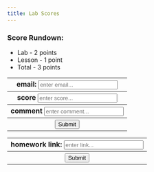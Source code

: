 ```yaml
---
title: Lab Scores
---
```


### Score Rundown:

- Lab - 2 points
- Lesson - 1 point
- Total - 3 points


<html>
  <div id="scores">
  </div>
  <div id="scoringInput">
  <table id="gradesInput">
  <tr>
  <th>
  <span>email:</span>
  <input
  autocomplete="off"
  type="email"
  id="email"
  name="email"
  placeholder="enter email..."
  />
  </th>
  </tr>
  <tr>
  <th>
  <span>score</span>
  <input
  autocomplete="off"
  type="text"
  id="score"
  name="score"
  placeholder="enter score..."
  />
  </th>
  </tr>
  <tr>
  <th>
  <span>comment</span>
  <input
  autocomplete="off"
  type="text"
  id="comment"
  name="comment"
  placeholder="enter comment..."
  />
  </th>
  </tr>
  <tr>
  <th>
  <button
  class="btn"
  type="submit"
  value="Submit"
  onclick="submitScore();"
  >
  Submit
  </button>
  </th>
  </tr>
  </table>
  </div> 
  <div id="homework">
  <table id="hwInput">
  <tr>
  <th>
  <span>homework link:</span>
  <input
  autocomplete="on"
  type="text"
  id="hwLink"
  name="hwLink"
  placeholder="enter link..."
  />
  </th>
  </tr>
  <th>
  <button
  class="btn"
  type="submit"
  value="Submit"
  onclick="submitHW();"
  >
  Submit
  </button>
  </th>
  </tr>
  </table>
  </div> 
</html>

<script>
    document.getElementById("gradesInput").style.display = "none";
    if(sessionStorage.getItem("role") == "ROLE_ADMIN"){
      document.getElementById("gradesInput").style.display = "block";
    } else if (sessionStorage.getItem("role") == null || sessionStorage.getItem("role") == "ROLE_USER"){
      document.getElementById("gradesInput").style.display = "none";
    } else {
      document.getElementById("gradesInput").style.display = "none";
    }

    document.getElementById("hwInput").style.display = "none";
    if(sessionStorage.getItem("role") == "ROLE_ADMIN"){
      document.getElementById("hwInput").style.display = "none";
    } else if (sessionStorage.getItem("role") == "ROLE_USER"){
      document.getElementById("hwInput").style.display = "block";
    } else {
      document.getElementById("hwInput").style.display = "none";
    }

    // submit homework of user
    function submitHW(){
      var emailValue = sessionStorage.getItem("email");
      var assignmentName = "homework";
      var linkValue = document.getElementById("hwLink").value;
      
      var myHeaders = new Headers();

      myHeaders.append("Content-Type", "application/json");

      var data = { email: emailValue, assignment: assignmentName, link: linkValue};

      var requestOptions = {
        method: 'POST',
        headers: myHeaders,
        mode: 'cors',
        cache: 'default', 
        credentials: 'include',
        redirect: 'manual',
        body: JSON.stringify(data)
      };

      fetch(
        "https://abopsc-backend.dontntntnt.de/api/grading/submitHW",
        requestOptions
      )
        .then((response) => response.text())
        .then((text) => {
          console.log(text);
          // window.location.href = "https://deimie.github.io/temp/pages/scoringtemp.html";
        })
        .catch((error) => console.log("error", error));

    }

    // submit scores of user (TODO: can put inputs into table)
    function submitScore(){
      var emailValue = document.getElementById("email").value;
      var assignmentName = "homework";
      var scoreValue = document.getElementById("score").value;
      var commentValue = document.getElementById("comment").value;

      console.log(emailValue);
      console.log(scoreValue);
      console.log(commentValue);

      var myHeaders = new Headers();
      myHeaders.append("Content-Type", "application/json");

      var data = { email: emailValue, assignment: assignmentName, score: scoreValue, comment: commentValue };

      var requestOptions = {
        method: 'POST',
        headers: myHeaders,
        mode: 'cors',
        cache: 'default', 
        credentials: 'include',
        redirect: 'manual',
        body: JSON.stringify(data)
      };

      fetch(
        "https://abopsc-backend.dontntntnt.de/api/grading/updateGrade",
        requestOptions
      )
        .then((response) => response.text())
        .then((text) => {
          console.log(text);
          // window.location.href = "https://deimie.github.io/temp/pages/scoringtemp.html";
        })
        .catch((error) => console.log("error", error));

    }

    // iterates through array and creates tr's and td's for each index
    function makeTableHTML(people) {
        var result = "<table>";
        result += "<thead><tr><th>Name</th><th>Email</th><th>Score</th><th>Comment</th><th>Status</th></thead><tbody>";
        // Create header row. Better way to do this?
        //for (var i = 0; i < array.length; i++) {
        for (var i = people.length-1; i > 0; i--) {
            result += "<tr>";
            for (var j = 2; j < people[i].length; j++) {
                if(people[i][j] == null){
                  result += "<td> </td>";
                }else{
                  result += "<td>"+ people[i][j]+"</td>";   
                }
                if((j == people[i].length-1) && ((people[i][1]) != null)){
                  result += "<td>Submitted</td>";
                } else if ((j == people[i].length-1)){
                  result += "<td>Not Turned In</td>";
                }
            }   
            result += "</tr>";
        }   
        result += "</tbody></table>";
        document.getElementById("scores").innerHTML = result;
    }

    const url = "https://abopsc-backend.dontntntnt.de";

    async function initializeTable() {
        var myHeaders = new Headers();
        myHeaders.append("Content-Type", "application/json");

        var requestOptions = {
          method: 'GET',
          headers: myHeaders,
          mode: 'cors',
          cache: 'default', 
          credentials: 'include',
          redirect: 'manual',
        };

        var objects = [["id","name", "email", "homeworkScore", "comment"]];

        try{
          const response = await fetch(
            url + `/api/person/all`, requestOptions
          );
          
          const data = await response.json();
          console.log(data);

          for (var i in data) {
            var person = data[i];
            if(person.roles[0].name == 'ROLE_USER'){
              console.log(person.name);
              console.log(person.email);

              var requestOptions2 = {
                  method: 'POST',
                  headers: myHeaders,
                  mode: 'cors',
                  cache: 'default', 
                  credentials: 'include',
                  redirect: 'manual',
                  body: JSON.stringify({ email: person.email })
                };  
            
                const response2 = await fetch(url + '/api/grading/grades', requestOptions2);
                const data2 = await response2.json();
                  for (var j in data2){
                    var grade = data2[j];
                    var personGradeArray = [];
                    personGradeArray.push(grade.id);
                    personGradeArray.push(grade.link);
                    personGradeArray.push(grade.person.name);
                    personGradeArray.push(grade.person.email);
                    personGradeArray.push(grade.points.toString());
                    personGradeArray.push(grade.comment);
                    console.log(personGradeArray);
                    objects.push(personGradeArray);
                  }              
              }
            }    
      } catch {
        console.log("failed"); // probably can pass through response
      }

        console.log(objects);
        return objects;
    }

    async function userTable(){
      var myHeaders = new Headers();
      myHeaders.append("Content-Type", "application/json");

      var requestOptions2 = {
        method: 'POST',
        headers: myHeaders,
        mode: 'cors',
        cache: 'default', 
        credentials: 'include',
        redirect: 'manual',
        body: JSON.stringify({ email: sessionStorage.getItem("email") })
      };  

      var objects = [["id","name", "homeworkScore", "comment"]];
  
      const response2 = await fetch(url + '/api/grading/grades', requestOptions2);
      const data2 = await response2.json();

      for (var j in data2){
        var grade = data2[j];
        var personGradeArray = [];
        personGradeArray.push(grade.id);
        personGradeArray.push(grade.link);
        personGradeArray.push(grade.person.name);
        personGradeArray.push(grade.person.email);
        personGradeArray.push(grade.points.toString());
        personGradeArray.push(grade.comment);
        console.log(personGradeArray);
        objects.push(personGradeArray);
      }   

      return objects;
    }

    if(sessionStorage.getItem("role") == "ROLE_ADMIN"){
      initializeTable().then(result => {
        makeTableHTML(result);
      })
    }

    if(sessionStorage.getItem("role") == "ROLE_USER"){
      userTable().then(result => {
        makeTableHTML(result);
      })
    }
</script>
